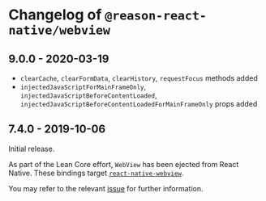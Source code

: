 # Changelog of `@reason-react-native/webview`

## 9.0.0 - 2020-03-19

- `clearCache`, `clearFormData`, `clearHistory`, `requestFocus` methods added
- `injectedJavaScriptForMainFrameOnly`, `injectedJavaScriptBeforeContentLoaded`,
  `injectedJavaScriptBeforeContentLoadedForMainFrameOnly` props added

## 7.4.0 - 2019-10-06

Initial release.

As part of the Lean Core effort, `WebView` has been ejected from React Native.
These bindings target
[`react-native-webview`](https://github.com/react-native-community/react-native-webview).

You may refer to the relevant
[issue](https://github.com/facebook/react-native/issues/23313) for further
information.
